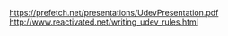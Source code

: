 https://prefetch.net/presentations/UdevPresentation.pdf
http://www.reactivated.net/writing_udev_rules.html